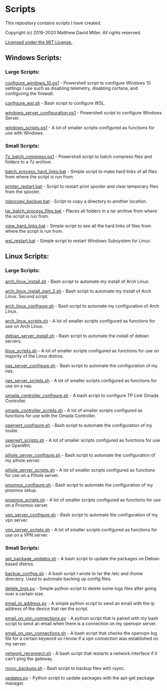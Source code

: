 # Scripts
This repository contains scripts I have created.

Copyright (c) 2019-2020 Matthew David Miller. All rights reserved.

[Licensed under the MIT License.](LICENSE)

## Windows Scripts:

### Large Scripts:

[configure_windows_10.ps1](windows_scripts/configure_windows_10.ps1) - Powershell script to configure Windows 10 settings I use such as disabling telemetry, disabling cortana, and configuring the firewall.

[configure_wsl.sh](windows_scripts/configure_wsl.sh) - Bash script to configure WSL.

[windows_server_configuration.ps1](windows_scripts/windows_server_configuration.ps1) - Powershell script to configure Windows Server.

[windows_scripts.ps1](windows_scripts/windows_scripts.ps1) - A lot of smaller scripts configured as functions for use with Windows.

### Small Scripts:

[7z_batch_compress.ps1](windows_scripts/7z_batch_compress.ps1) - Powershell script to batch compress files and folders to a 7z archive.

[batch_process_hard_links.bat](windows_scripts/batch_process_hard_links.bat) - Simple script to make hard links of all files from where the script is run from.

[printer_restart.bat](windows_scripts/printer_restart.bat) - Script to restart print spooler and clear temporary files from the spooler.

[robocopy_backup.bat](windows_scripts/robocopy_backup.bat) - Script to copy a directory to another location.

[tar_batch_process_files.bat](windows_scripts/tar_batch_process_files.bat) - Places all folders in a tar archive from where the script is run from.

[view_hard_links.bat](windows_scripts/view_hard_links.bat) - Simple script to see all the hard links of files from where the script is run from.

[wsl_restart.bat](windows_scripts/wsl_restart.bat) - Simple script to restart Windows Subsystem for Linux.

## Linux Scripts:

### Large Scripts:

[arch_linux_install.sh](linux_scripts/arch_linux_install.sh) - Bash script to automate my install of Arch Linux.

[arch_linux_install_part_2.sh](linux_scripts/arch_linux_install_part_2.sh) - Bash script to automate my install of Arch Linux. Second script.

[arch_linux_configure.sh](linux_scripts/arch_linux_configure.sh) - Bash script to automate my configuration of Arch Linux.

[arch_linux_scripts.sh](linux_scripts/arch_linux_scripts.sh) - A lot of smaller scripts configured as functions for use on Arch Linux.

[debian_server_install.sh](linux_scripts/debian_server_install.sh) - Bash script to automate the install of debian servers.

[linux_scripts.sh](linux_scripts/linux_scripts.sh) - A lot of smaller scripts configured as functions for use on majority of the Linux distros.

[nas_server_configure.sh](linux_scripts/nas_server_configure.sh) - Bash script to automate the configuration of my nas.

[nas_server_scripts.sh](linux_scripts/nas_server_scripts.sh) - A lot of smaller scripts configured as functions for use on a nas.

[omada_controller_configure.sh](linux_scripts/omada_controller_configure.sh) - A bash script to configure TP Link Omada Controller.

[omada_controller_scripts.sh](linux_scripts/omada_controller_scripts.sh) - A lot of smaller scripts configured as functions for use with the Omada Controller.

[openwrt_configure.sh](linux_scripts/openwrt_configure.sh) - Bash script to automate the configuration of my router.

[openwrt_scripts.sh](linux_scripts/openwrt_scripts.sh) - A lot of smaller scripts configured as functions for use on OpenWrt.

[pihole_server_configure.sh](linux_scripts/pihole_server_configure.sh) - Bash script to automate the configuration of my pihole server.

[pihole_server_scripts.sh](linux_scripts/pihole_server_scripts.sh) - A lot of smaller scripts configured as functions for use on a Pihole server.

[proxmox_configure.sh](linux_scripts/proxmox_configure.sh) - Bash script to automate the configuration of my proxmox setup.

[proxmox_scripts.sh](linux_scripts/proxmox_scripts.sh) - A lot of smaller scripts configured as functions for use on a Proxmox server.

[vpn_server_configure.sh](linux_scripts/vpn_server_configure.sh) - Bash script to automate the configuration of my vpn server.

[vpn_server_scripts.sh](linux_scripts/vpn_server_scripts.sh) - A lot of smaller scripts configured as functions for use on a VPN server.

### Small Scripts:

[apt_package_updates.sh](linux_scripts/apt_package_updates.sh) - A bash script to update the packages on Debian based distros.

[backup_configs.sh](linux_scripts/backup_configs.sh) - A bash script I wrote to tar the /etc and /home directory.  Used to automate backing up config files.

[delete_logs.py](linux_scripts/delete_logs.py) - Simple python script to delete some logs files after going over a certain size.

[email_ip_address.py](linux_scripts/email_ip_address.py) - A simple python script to send an email with the ip address of the device that ran the script.

[email_on_vpn_connections.py](linux_scripts/email_on_vpn_connections.py) - A python script that is paired with my bash script to send an email when there is a connection on my openvpn server.

[email_on_vpn_connections.sh](linux_scripts/email_on_vpn_connections.sh) - A bash script that checks the openvpn log file for a certain keyword so I know if a vpn connection was established on my server.

[network_reconnect.sh](linux_scripts/network_reconnect.sh) - A bash script that restarts a network interface if it can't ping the gateway.

[rsync_backups.sh](linux_scripts/rsync_backups.sh) - Bash script to backup files with rsync.

[updates.py](linux_scripts/updates.py) - Python script to update packages with the apt-get package manager.
